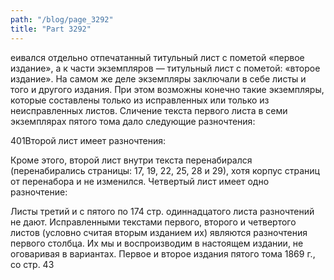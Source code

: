 ```yaml
---
path: "/blog/page_3292"
title: "Part 3292"
---
```


еивался отдельно отпечатанный титульный лист с пометой «первое издание», а к части экземпляров — титульный лист с пометой: «второе издание». На самом же деле экземпляры заключали в себе листы и того и другого издания. При этом возможны конечно такие экземпляры, которые составлены только из исправленных или только из неисправленных листов. Сличение текста первого листа в семи экземплярах пятого тома дало следующие разночтения:


401Второй лист имеет разночтения:


Кроме этого, второй лист внутри текста перенабирался (перенабирались страницы: 17, 19, 22, 25, 28 и 29), хотя корпус страниц от перенабора и не изменился.
Четвертый лист имеет одно разночтение:


Листы третий и с пятого по 174 стр. одиннадцатого листа разночтений не дают.
Исправленными текстами первого, второго и четвертого листов (условно считая вторым изданием их) являются разночтения первого столбца. Их мы и воспроизводим в настоящем издании, не оговаривая в вариантах.
Первое и второе издания пятого тома 1869 г., со стр. 43
